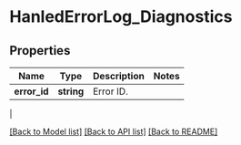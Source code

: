 # HanledErrorLog_Diagnostics

## Properties
Name | Type | Description | Notes
------------ | ------------- | ------------- | -------------
**error_id** | **string** | Error ID.
 | 

[[Back to Model list]](../README.md#documentation-for-models) [[Back to API list]](../README.md#documentation-for-api-endpoints) [[Back to README]](../README.md)

